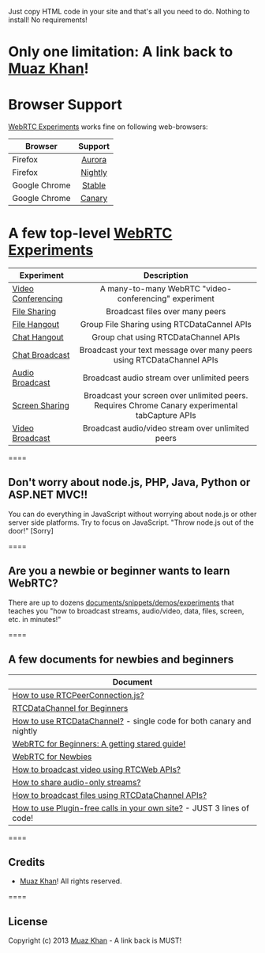 Just copy HTML code in your site and that's all you need to do. Nothing to install! No requirements!

Only one limitation: A link back to [Muaz Khan](http://github.com/muaz-khan)!
====
# Browser Support
[WebRTC Experiments](https://webrtc-experiment.appspot.com) works fine on following web-browsers:

| Browser        | Support           |
| ------------- |:-------------:|
| Firefox | [Aurora](http://www.mozilla.org/en-US/firefox/aurora/) |
| Firefox | [Nightly](http://nightly.mozilla.org/) |
| Google Chrome | [Stable](https://www.google.com/intl/en_uk/chrome/browser/) |
| Google Chrome | [Canary](https://www.google.com/intl/en/chrome/browser/canary.html) |

# A few top-level [WebRTC Experiments](https://webrtc-experiment.appspot.com)

| Experiment        | Description       |
| ------------- |:-------------:|
| [Video Conferencing](https://webrtc-experiment.appspot.com/video-conferencing/) | A many-to-many WebRTC "video-conferencing" experiment |
| [File Sharing](https://webrtc-experiment.appspot.com/file-broadcast/) | Broadcast files over many peers |
| [File Hangout](https://webrtc-experiment.appspot.com/file-hangout/) | Group File Sharing using RTCDataCannel APIs |
| [Chat Hangout](https://webrtc-experiment.appspot.com/chat-hangout/) |  Group chat using RTCDataChannel APIs |
| [Chat Broadcast](https://webrtc-experiment.appspot.com/chat/) | Broadcast your text message over many peers using RTCDataChannel APIs  |
| [Audio Broadcast](https://webrtc-experiment.appspot.com/audio-broadcast/) | Broadcast audio stream over unlimited peers |
| [Screen Sharing](https://webrtc-experiment.appspot.com/screen-broadcast/) | Broadcast your screen over unlimited peers. Requires Chrome Canary experimental tabCapture APIs |
| [Video Broadcast](https://webrtc-experiment.appspot.com/broadcast/) | Broadcast audio/video stream over unlimited peers |

====
## Don't worry about node.js, PHP, Java, Python or ASP.NET MVC!!

You can do everything in JavaScript without worrying about node.js or other server side platforms. Try to focus on JavaScript. "Throw node.js out of the door!" [Sorry]

====
## Are you a newbie or beginner wants to learn WebRTC?

There are up to dozens [documents/snippets/demos/experiments](https://webrtc-experiment.appspot.com/) that teaches you "how to broadcast streams, audio/video, data, files, screen, etc. in minutes!"

====
## A few documents for newbies and beginners

| Document        |
| ------------- |
| [How to use RTCPeerConnection.js?](https://webrtc-experiment.appspot.com/docs/how-to-use-rtcpeerconnection-js-v1.1.html) |
| [RTCDataChannel for Beginners](https://webrtc-experiment.appspot.com/docs/rtc-datachannel-for-beginners.html) |
| [How to use RTCDataChannel?](https://webrtc-experiment.appspot.com/docs/how-to-use-rtcdatachannel.html) - single code for both canary and nightly |
| [WebRTC for Beginners: A getting stared guide!](https://webrtc-experiment.appspot.com/docs/webrtc-for-beginners.html) |
| [WebRTC for Newbies ](https://webrtc-experiment.appspot.com/docs/webrtc-for-newbies.html) |
| [How to broadcast video using RTCWeb APIs?](https://webrtc-experiment.appspot.com/docs/how-to-broadcast-video-using-RTCWeb-APIs.html) |
| [How to share audio-only streams?](https://webrtc-experiment.appspot.com/docs/how-to-share-audio-only-streams.html) |
| [How to broadcast files using RTCDataChannel APIs?](https://webrtc-experiment.appspot.com/docs/how-file-broadcast-works.html) |
| [How to use Plugin-free calls in your own site?](https://webrtc-experiment.appspot.com/docs/how-to-use-plugin-free-calls.html) - JUST 3 lines of code! |

====
## Credits

* [Muaz Khan](http://github.com/muaz-khan)! All rights reserved.

====
## License

Copyright (c) 2013 [Muaz Khan](https://plus.google.com/100325991024054712503) - A link back is MUST!
